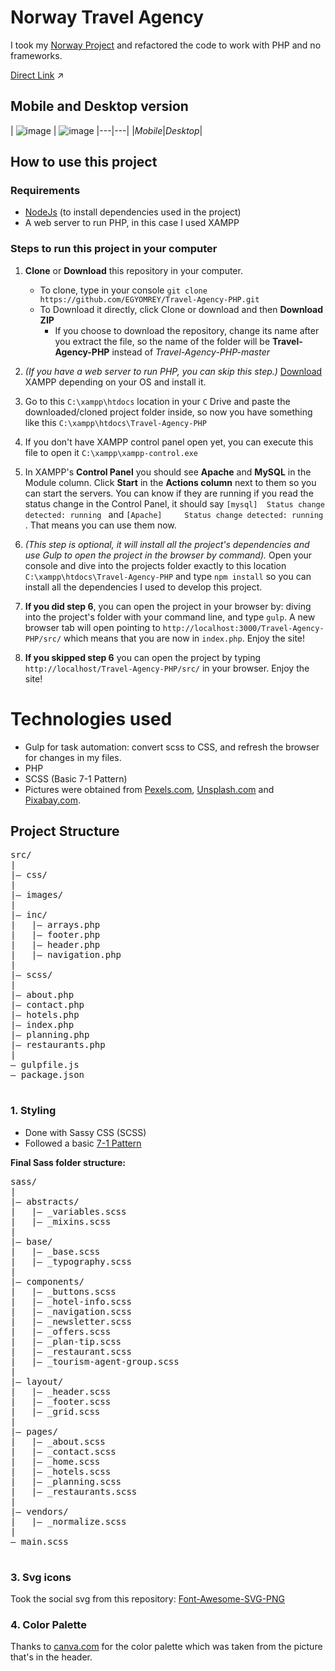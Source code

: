 # Norway Travel Agency

I took my [Norway Project](https://egyomrey.github.io/Norway-Travel/) and refactored the code to work with PHP and no frameworks.

[Direct Link](https://norway-travel.000webhostapp.com) :arrow_upper_right:

## Mobile and Desktop version
| ![image](https://i.imgur.com/483TJKO.png) |
![image](https://i.imgur.com/Ez6wmZi.png)
|---|---|
|*Mobile*|*Desktop*|

## How to use this project

### Requirements

- [NodeJs](https://nodejs.org/en/) (to install dependencies used in the project)
- A web server to run PHP, in this case I used XAMPP

### Steps to run this project in your computer

1. **Clone** or **Download** this repository in your computer.
	- To clone, type in your console `git clone https://github.com/EGYOMREY/Travel-Agency-PHP.git`
	- To Download it directly, click Clone or download and then **Download ZIP**
		- If you choose to download the repository, change its name after you extract the file, so the name of the folder will be **Travel-Agency-PHP** instead of *Travel-Agency-PHP-master*

2. *(If you have a web server to run PHP, you can skip this step.)* [Download](https://www.apachefriends.org/index.html) XAMPP depending on your OS and install it.

3. Go to this `C:\xampp\htdocs` location in your `C` Drive and paste the downloaded/cloned project folder inside, so now you have something like this `C:\xampp\htdocs\Travel-Agency-PHP`

4. If you don't have XAMPP control panel open yet, you can execute this file to open it `C:\xampp\xampp-control.exe`

5. In XAMPP's **Control Panel** you should see **Apache** and **MySQL** in the Module column. Click **Start** in the **Actions column** next to them so you can start the servers. You can know if they are running if you read the status change in the Control Panel, it should say `[mysql] 	Status change detected: running
` and `[Apache] 	Status change detected: running
`. That means you can use them now.

6. *(This step is optional, it will install all the project's dependencies and use Gulp to open the project in the browser by command).* Open your console and dive into the projects folder exactly to this location `C:\xampp\htdocs\Travel-Agency-PHP` and type `npm install` so you can install all the dependencies I used to develop this project.

7. **If you did step 6**, you can open the project in your browser by: diving into the project's folder with your command line, and type `gulp`. A new browser tab will open pointing to `http://localhost:3000/Travel-Agency-PHP/src/` which means that you are now in `index.php`. Enjoy the site!

8. **If you skipped step 6** you can open the project by typing `http://localhost/Travel-Agency-PHP/src/` in your browser. Enjoy the site!


# Technologies used

- Gulp for task automation: convert scss to CSS, and refresh the browser for changes in my files.
- PHP
- SCSS (Basic 7-1 Pattern)
- Pictures were obtained from [Pexels.com](https://www.pexels.com/), [Unsplash.com](https://unsplash.com/) and [Pixabay.com](https://pixabay.com/en/).


## Project Structure

<pre>
src/  
|  
|– css/  
|  
|– images/   
|  
|– inc/  
|   |– arrays.php
|   |– footer.php
|   |– header.php
|   |– navigation.php        
|  
|– scss/    
|   
|– about.php
|– contact.php
|– hotels.php
|– index.php
|– planning.php
|– restaurants.php
|  
– gulpfile.js  
– package.json          
 </pre>


### 1. Styling

- Done with Sassy CSS (SCSS)
- Followed a basic [7-1 Pattern](https://sass-guidelin.es/#the-7-1-pattern)

**Final Sass folder structure:**
 <pre>
sass/  
|  
|– abstracts/  
|   |– _variables.scss 
|   |– _mixins.scss
|  
|– base/  
|   |– _base.scss  
|   |– _typography.scss  
|  
|– components/  
|   |– _buttons.scss
|   |– _hotel-info.scss
|   |– _navigation.scss
|   |– _newsletter.scss
|   |– _offers.scss
|   |– _plan-tip.scss
|   |– _restaurant.scss
|   |– _tourism-agent-group.scss
|  
|– layout/         
|   |– _header.scss       
|   |– _footer.scss           
|   |– _grid.scss     
|  
|– pages/  
|   |– _about.scss
|   |– _contact.scss
|   |– _home.scss
|   |– _hotels.scss
|   |– _planning.scss
|   |– _restaurants.scss
|     
|– vendors/  
|   |– _normalize.scss   
|  
– main.scss           
 </pre>


### 3. Svg icons

Took the social svg from this repository: 
[Font-Awesome-SVG-PNG](https://github.com/encharm/Font-Awesome-SVG-PNG)

### 4. Color Palette

Thanks to [canva.com](https://www.canva.com/color-palette/) for the color palette which was taken from the picture that's in the header.

